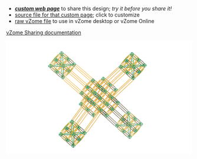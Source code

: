 
 - [***custom web page***][post] to share this design; *try it before you share it!*
 - [source file for that custom page][source]; click to customize
 - [raw vZome file][raw] to use in vZome desktop or vZome Online

[vZome Sharing documentation](https://vzome.github.io/vzome/sharing.html#how-it-works)

![Image](<Composit-Composite-Tetrahedral.png>)


[post]: <https://John-Kostick.github.io/vzome-sharing/2021/12/27/Composit-Composite-Tetrahedral-08-32-48.html>
[source]: <https://github.com/John-Kostick/vzome-sharing/edit/main/_posts/2021-12-27-Composit-Composite-Tetrahedral-08-32-48.md>
[raw]: <https://raw.githubusercontent.com/John-Kostick/vzome-sharing/main/2021/12/27/08-32-48-Composit-Composite-Tetrahedral/Composit-Composite-Tetrahedral.vZome>